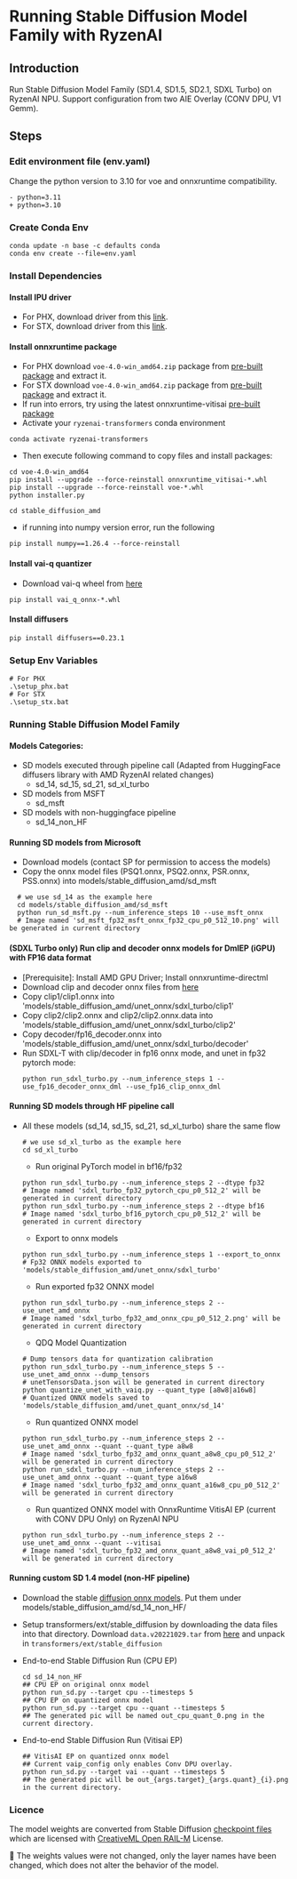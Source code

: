 # Running Stable Diffusion Model Family with RyzenAI

## Introduction

Run Stable Diffusion Model Family (SD1.4, SD1.5, SD2.1, SDXL Turbo) on RyzenAI NPU. Support configuration from two AIE Overlay (CONV DPU, V1 Gemm).

## Steps

### Edit environment file (env.yaml)
Change the python version to 3.10 for voe and onnxruntime compatibility.
```
- python=3.11
+ python=3.10
```

### Create Conda Env
```
conda update -n base -c defaults conda
conda env create --file=env.yaml
```
### Install Dependencies

#### Install IPU driver
  - For PHX, download driver from this [link](http://mkmartifactory.amd.com/artifactory/atg-cvml-generic-local/builds/ipu/Release/IPU_PHX_R24.01.31_RZ1.1_RC3/jenkins-CVML-IPU_Driver-ipu-windows-release-128/Release/).
  - For STX, download driver from this [link](http://mkmartifactory.amd.com/artifactory/atg-cvml-generic-local/builds/ipu/Release/NPU_MCDM_STX1.0_MSFT_197_R24.08.05_RC1_201/jenkins-CVML-IPU_Driver-ipu-windows-release-201/Release/).
#### Install onnxruntime package
  - For PHX download `voe-4.0-win_amd64.zip` package from [pre-built package](http://xcoartifactory/ui/native/vai-rt-ipu-prod-local/com/amd/onnx-rt/phx/dev/974/windows/) and extract it.
  - For STX download `voe-4.0-win_amd64.zip` package from [pre-built package](http://xcoartifactory.xilinx.com/ui/native/vai-rt-ipu-prod-local/com/amd/onnx-rt/stx/win24_0805_rc/1614/windows/) and extract it.
  - If run into errors, try using the latest onnxruntime-vitisai [pre-built package](
    http://xcoartifactory.xilinx.com/ui/native/vai-rt-ipu-prod-local/com/amd/onnx-rt/stx/win24_0805_rc/latest/windows/)
  - Activate your `ryzenai-transformers` conda environment
  ```
  conda activate ryzenai-transformers
  ```
  - Then execute following command to copy files and install packages:
  ```
  cd voe-4.0-win_amd64
  pip install --upgrade --force-reinstall onnxruntime_vitisai-*.whl
  pip install --upgrade --force-reinstall voe-*.whl
  python installer.py

  cd stable_diffusion_amd
  ```
  - if running into numpy version error, run the following
  ```
  pip install numpy==1.26.4 --force-reinstall
  ```
#### Install vai-q quantizer
  - Download vai-q wheel from [here](http://xcoartifactory/artifactory/vitis-ai-pip-master-local/Vitis-AI-IPU-Release-GHE/vai_q_onnx/1.17.0/131/windows/vai_q_onnx-1.17.0+4968cd3-py2.py3-none-win_amd64.whl)
  ```shell
  pip install vai_q_onnx-*.whl
  ```

#### Install diffusers
  ```shell
  pip install diffusers==0.23.1
  ```

### Setup Env Variables
  ```shell
  # For PHX
  .\setup_phx.bat
  # For STX
  .\setup_stx.bat
  ```

### Running Stable Diffusion Model Family
#### Models Categories:
  - SD models executed through pipeline call (Adapted from HuggingFace diffusers library with AMD RyzenAI related changes)
    - sd_14, sd_15, sd_21, sd_xl_turbo
  - SD models from MSFT
    - sd_msft
  - SD models with non-huggingface pipeline
    - sd_14_non_HF

#### Running SD models from Microsoft
- Download models (contact SP for permission to access the models)
- Copy the onnx model files (PSQ1.onnx, PSQ2.onnx, PSR.onnx, PSS.onnx) into models/stable_diffusion_amd/sd_msft
```shell
  # we use sd_14 as the example here
  cd models/stable_diffusion_amd/sd_msft
  python run_sd_msft.py --num_inference_steps 10 --use_msft_onnx
  # Image named 'sd_msft_fp32_msft_onnx_fp32_cpu_p0_512_10.png' will be generated in current directory
  ```
#### (SDXL Turbo only) Run clip and decoder onnx models for DmlEP (iGPU) with FP16 data format
- \[Prerequisite\]: Install AMD GPU Driver; Install onnxruntime-directml
- Download clip and decoder onnx files from [here](https://amdcloud-my.sharepoint.com/:f:/g/personal/chiz_amd_com/Ej7uYGO4sFJCu6kURkcJ5hwBHADBtTsFSyvisw7vMTrggA?e=Z9abkj)
- Copy clip1/clip1.onnx into 'models/stable_diffusion_amd/unet_onnx/sdxl_turbo/clip1'
- Copy clip2/clip2.onnx and clip2/clip2.onnx.data into 'models/stable_diffusion_amd/unet_onnx/sdxl_turbo/clip2'
- Copy decoder/fp16_decoder.onnx into 'models/stable_diffusion_amd/unet_onnx/sdxl_turbo/decoder'
- Run SDXL-T with clip/decoder in fp16 onnx mode, and unet in fp32 pytorch mode:
  ```shell
  python run_sdxl_turbo.py --num_inference_steps 1 --use_fp16_decoder_onnx_dml --use_fp16_clip_onnx_dml
  ```

####  Running SD models through HF pipeline call
- All these models (sd_14, sd_15, sd_21, sd_xl_turbo) share the same flow
  ```shell
  # we use sd_xl_turbo as the example here
  cd sd_xl_turbo
  ```
  -  Run original PyTorch model in bf16/fp32
  ```shell
  python run_sdxl_turbo.py --num_inference_steps 2 --dtype fp32
  # Image named 'sdxl_turbo_fp32_pytorch_cpu_p0_512_2' will be generated in current directory
  python run_sdxl_turbo.py --num_inference_steps 2 --dtype bf16
  # Image named 'sdxl_turbo_bf16_pytorch_cpu_p0_512_2' will be generated in current directory
  ```
  -  Export to onnx models
  ```shell
  python run_sdxl_turbo.py --num_inference_steps 1 --export_to_onnx
  # Fp32 ONNX models exported to 'models/stable_diffusion_amd/unet_onnx/sdxl_turbo'
  ```
  -  Run exported fp32 ONNX model
  ```shell
  python run_sdxl_turbo.py --num_inference_steps 2 --use_unet_amd_onnx
  # Image named 'sdxl_turbo_fp32_amd_onnx_cpu_p0_512_2.png' will be generated in current directory
  ```
  -  QDQ Model Quantization

  ```shell
  # Dump tensors data for quantization calibration
  python run_sdxl_turbo.py --num_inference_steps 5 --use_unet_amd_onnx --dump_tensors
  # unetTensorsData.json will be generated in current directory
  python quantize_unet_with_vaiq.py --quant_type [a8w8|a16w8]
  # Quantized ONNX models saved to  'models/stable_diffusion_amd/unet_quant_onnx/sd_14'
  ```
  -  Run quantized ONNX model
  ```shell
  python run_sdxl_turbo.py --num_inference_steps 2 --use_unet_amd_onnx --quant --quant_type a8w8
  # Image named 'sdxl_turbo_fp32_amd_onnx_quant_a8w8_cpu_p0_512_2' will be generated in current directory
  python run_sdxl_turbo.py --num_inference_steps 2 --use_unet_amd_onnx --quant --quant_type a16w8
  # Image named 'sdxl_turbo_fp32_amd_onnx_quant_a16w8_cpu_p0_512_2' will be generated in current directory
  ```
  -  Run quantized ONNX model with OnnxRuntime VitisAI EP (current with CONV DPU Only) on RyzenAI NPU
  ```shell
  python run_sdxl_turbo.py --num_inference_steps 2 --use_unet_amd_onnx --quant --vitisai
  # Image named 'sdxl_turbo_fp32_amd_onnx_quant_a8w8_vai_p0_512_2' will be generated in current directory
  ```

####  Running custom SD 1.4 model (non-HF pipeline)
- Download the stable [diffusion onnx models](https://amdcloud-my.sharepoint.com/:f:/g/personal/chiz_amd_com/EiIJiYigrpJNmZibYNkcNj0BZibRTy1EE0D63Np5xdf1Nw?e=p0czTD). Put them under models/stable_diffusion_amd/sd_14_non_HF/
- Setup transformers/ext/stable_diffusion by downloading the data files into that directory.  Download `data.v20221029.tar` from [here](https://huggingface.co/jinseokim/stable-diffusion-pytorch-data/resolve/main/data.v20221029.tar) and unpack in `transformers/ext/stable_diffusion`

- End-to-end Stable Diffusion Run (CPU EP)
  ```shell
  cd sd_14_non_HF
  ## CPU EP on original onnx model
  python run_sd.py --target cpu --timesteps 5
  ## CPU EP on quantized onnx model
  python run_sd.py --target cpu --quant --timesteps 5
  ## The generated pic will be named out_cpu_quant_0.png in the current directory.
  ```
- End-to-end Stable Diffusion Run (Vitisai EP)
  ```shell
  ## VitisAI EP on quantized onnx model
  ## Current vaip_config only enables Conv DPU overlay.
  python run_sd.py --target vai --quant --timesteps 5
  ## The generated pic will be out_{args.target}_{args.quant}_{i}.png in the current directory.
  ```


### Licence

  The model weights are converted from Stable Diffusion [checkpoint files](https://huggingface.co/CompVis/stable-diffusion-v1-4) which are licensed with [CreativeML Open RAIL-M](https://huggingface.co/spaces/CompVis/stable-diffusion-license) License.

  :pushpin: The weights values were not changed, only the layer names have been changed, which does not alter the behavior of the model.
